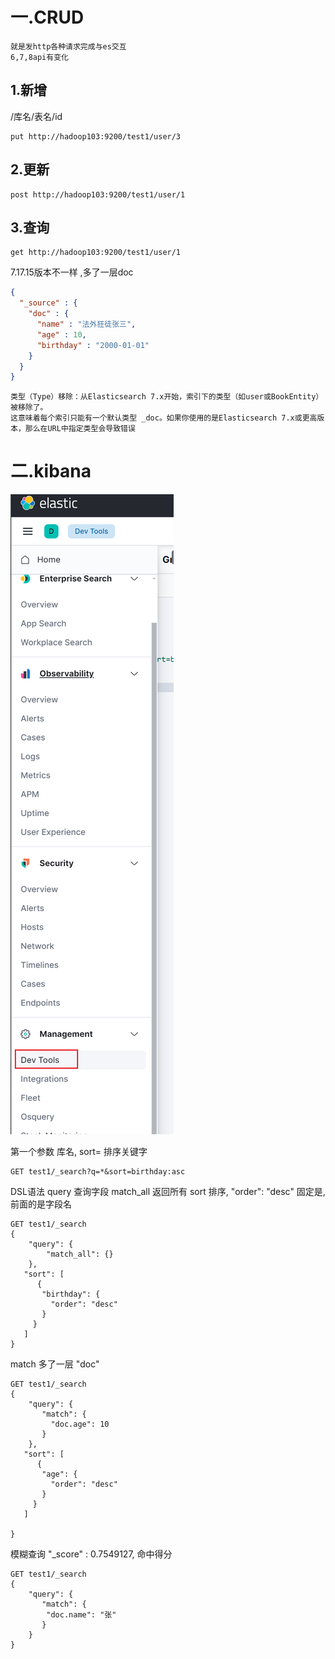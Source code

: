 # 一.CRUD

```text
就是发http各种请求完成与es交互
6,7,8api有变化
```

## 1.新增

/库名/表名/id

```text
put http://hadoop103:9200/test1/user/3
```

## 2.更新

```text
post http://hadoop103:9200/test1/user/1
```

## 3.查询

```text
get http://hadoop103:9200/test1/user/1
```

7.17.15版本不一样 ,多了一层doc

```json
{
  "_source" : {
    "doc" : {
      "name" : "法外狂徒张三",
      "age" : 10,
      "birthday" : "2000-01-01"
    }
  }
}
```

```text
类型（Type）移除：从Elasticsearch 7.x开始，索引下的类型（如user或BookEntity）被移除了。
这意味着每个索引只能有一个默认类型 _doc。如果你使用的是Elasticsearch 7.x或更高版本，那么在URL中指定类型会导致错误
```

# 二.kibana

![img.png](img.png)

第一个参数 库名,
sort= 排序关键字

```text
GET test1/_search?q=*&sort=birthday:asc
```

DSL语法
query 查询字段
match_all 返回所有
sort 排序, "order": "desc" 固定是,前面的是字段名

```text
GET test1/_search
{
    "query": {
        "match_all": {}
    },
   "sort": [
      {
       "birthday": {
         "order": "desc"
       }
     }
   ]
}
```

match 多了一层  "doc"

```text
GET test1/_search
{
    "query": {
       "match": {
         "doc.age": 10
       }
    },
   "sort": [
      {
       "age": {
         "order": "desc"
       }
     }
   ]
  
}
```

模糊查询
"_score" : 0.7549127, 命中得分

```text
GET test1/_search
{
    "query": {
       "match": {
        "doc.name": "张"
       }
    }
}
```
